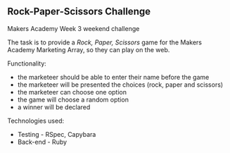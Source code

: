 Rock-Paper-Scissors Challenge
-----------------------------
Makers Academy Week 3 weekend challenge

The task is to provide a _Rock, Paper, Scissors_ game for the Makers Academy
Marketing Array, so they can play on the web.

Functionality:
- the marketeer should be able to enter their name before the game
- the marketeer will be presented the choices (rock, paper and scissors)
- the marketeer can choose one option
- the game will choose a random option
- a winner will be declared

Technologies used:
* Testing - RSpec, Capybara
* Back-end - Ruby
